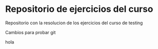 # Repositorio de ejercicios del curso
Repositorio con la resolucion de los ejercicios del curso de testing

Cambios para probar git

hola